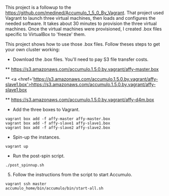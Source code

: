 This project is a followup to the https://github.com/medined/Accumulo_1_5_0_By_Vagrant. That project used Vagrant to launch three virtual machines, then loads and configures the needed software. It takes about 30 minutes to provision the three virtual machines. Once the virtual machines were provisioned, I created .box files specific to VirtualBox to 'freeze' them.

This project shows how to use those .box files. Follow theses steps to get your own cluster working:

* Download the .box files. You'll need to pay S3 file transfer costs.

 ** <a href='https://s3.amazonaws.com/accumulo.1.5.0.by.vagrant/affy-master.box'>https://s3.amazonaws.com/accumulo.1.5.0.by.vagrant/affy-master.box</a>

 ** <a <href='https://s3.amazonaws.com/accumulo.1.5.0.by.vagrant/affy-slave1.box'>https://s3.amazonaws.com/accumulo.1.5.0.by.vagrant/affy-slave1.box</a>

 ** <a href='https://s3.amazonaws.com/accumulo.1.5.0.by.vagrant/affy-d4m.box'>https://s3.amazonaws.com/accumulo.1.5.0.by.vagrant/affy-d4m.box</a>

* Add the three boxes to Vagrant.

```
vagrant box add -f affy-master affy-master.box
vagrant box add -f affy-slave1 affy-slave1.box
vagrant box add -f affy-slave2 affy-slave2.box
```

* Spin-up the instances.

```
vagrant up
```

* Run the post-spin script.

```
./post_spinnup.sh
```

5. Follow the instructions from the script to start Accumulo.

```
vagrant ssh master
accumulo_home/bin/accumulo/bin/start-all.sh
```
